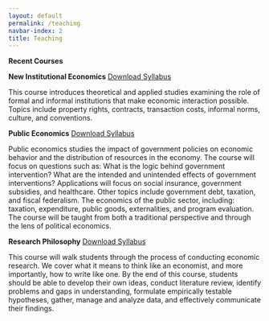 ```yaml
---
layout: default
permalink: /teaching
navbar-index: 2
title: Teaching
---
```


**Recent Courses**

**New Institutional Economics** [Download Syllabus](files/ECON762.pdf)

This course introduces theoretical and applied studies examining the role of formal and informal
institutions that make economic interaction possible. Topics include property rights, contracts,
transaction costs, informal norms, culture, and conventions. 


**Public Economics** [Download Syllabus](files/ECON470.pdf)

Public economics studies the impact of government policies on economic behavior and the distribution of resources in the economy. The course will focus on questions such as: What is the logic behind government intervention? What are the intended and unintended effects of government interventions? Applications will focus on social insurance, government subsidies, and healthcare. Other topics include government debt, taxation, and fiscal federalism.
The economics of the public sector, including: taxation, expenditure, public goods, externalities, and program evaluation. The course will be taught from both a traditional perspective and through the lens of political economics.


**Research Philosophy** [Download Syllabus](files/AGEC701.pdf)

This course will walk students through the process of conducting economic research. We cover what it means to think like an economist, and more importantly, how to write like one. By the end of this course, students should be able to develop their own ideas, conduct literature review, identify problems and gaps in understanding, formulate empirically testable hypotheses, gather, manage and analyze data, and effectively communicate their findings.
